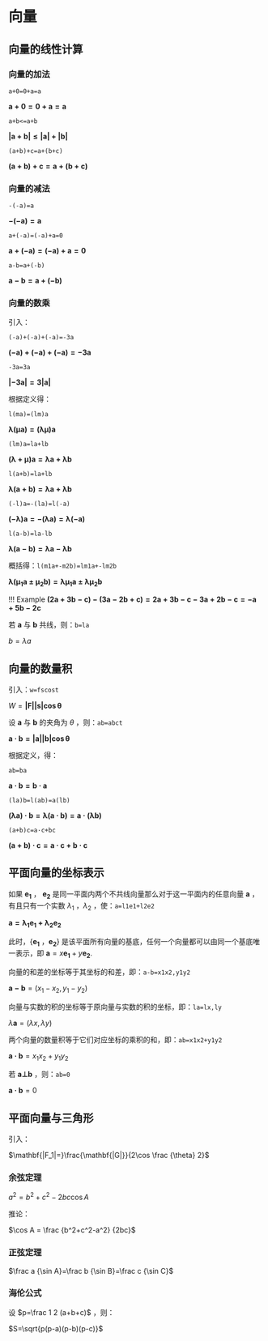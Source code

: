 # 向量

## 向量的线性计算

### 向量的加法

`a+0=0+a=a`

$\mathbf{a+0=0+a=a}$

`a+b<=a+b`


$\mathbf{|a+b|≤|a|+|b|}$


`(a+b)+c=a+(b+c)`


$\mathbf{(a+b)+c=a+(b+c)}$


### 向量的减法

`-(-a)=a`


$\mathbf{-(-a)=a}$


`a+(-a)=(-a)+a=0`


$\mathbf{a+(-a)=(-a)+a=0}$

`a-b=a+(-b)`


$\mathbf{a-b=a+(-b)}$

### 向量的数乘

引入：

`(-a)+(-a)+(-a)=-3a`

$\mathbf{(-a)+(-a)+(-a)=-3a}$

`-3a=3a`


$\mathbf{|-3a|=3|a|}$

根据定义得：

`l(ma)=(lm)a`


$\mathbf{\lambda(\mu a)=(\lambda \mu)a}$

`(lm)a=la+lb`

$\mathbf{(\lambda+\mu)a=\lambda a+\lambda b}$

`l(a+b)=la+lb`

$\mathbf{\lambda(a+b)=\lambda a+\lambda b}$

`(-l)a=-(la)=l(-a)`

$\mathbf{(-\lambda)a=-(\lambda a)=\lambda (-a)}$

`l(a-b)=la-lb`

$\mathbf{\lambda(a-b)=\lambda a-\lambda b}$

概括得：`l(m1a+-m2b)=lm1a+-lm2b`

$\mathbf{\lambda({\mu_1}a±{\mu_2}b)=\lambda {\mu_1} a±\lambda {\mu_2} b}$

!!! Example
    $\mathbf{(2a+3b-c)-(3a-2b+c)=2a+3b-c-3a+2b-c=-a+5b-2c}$

若 $\mathbf{a}$ 与 $\mathbf{b}$ 共线，则：`b=la`

$b=\lambda a$

## 向量的数量积

引入：`w=fscost`

$W=\mathbf{|F||s|\cos \theta}$

设 $\mathbf{a}$ 与 $\mathbf{b}$ 的夹角为 $\theta$ ，则：`ab=abct`

$\mathbf{a·b=|a||b|\cos \theta}$

根据定义，得：

`ab=ba`

$\mathbf{a·b=b·a}$

`(la)b=l(ab)=a(lb)`

$\mathbf{(\lambda a)·b=\lambda(a·b)=a·(\lambda b)}$

`(a+b)c=a·c+bc`

$\mathbf{(a+b)·c=a·c+b·c}$

## 平面向量的坐标表示

如果 $\mathbf{e_1}$ ， $\mathbf{e_2}$ 是同一平面内两个不共线向量那么对于这一平面内的任意向量 $\mathbf{a}$ ，有且只有一个实数 $\lambda_1$ ，$\lambda_2$ ，使：`a=l1e1+l2e2`

$\mathbf{a=\lambda_1 e_1+\lambda_2 e_2}$

此时，{$\mathbf{e_1}$ ，$\mathbf{e_2}$} 是该平面所有向量的基底，任何一个向量都可以由同一个基底唯一表示，即 $\mathbf{a} = x\mathbf{e_1}+y\mathbf{e_2}$.

向量的和差的坐标等于其坐标的和差，即：`a-b=x1x2,y1y2`

$\mathbf{a-b} = (x_1 - x_2, y_1 - y_2)$

向量与实数的积的坐标等于原向量与实数的积的坐标，即：`la=lx,ly`

$\lambda \mathbf{a}=(\lambda x, \lambda y)$

两个向量的数量积等于它们对应坐标的乘积的和，即：`ab=x1x2+y1y2`

$\mathbf{a·b} = x_1 x_2 + y_1 y_2$

若 $\mathbf{a⊥b}$ ，则：`ab=0`

$\mathbf{a·b} = 0$

## 平面向量与三角形

引入：

$\mathbf{|F_1|=}\frac{\mathbf{|G|}}{2\cos \frac {\theta} 2}$

### 余弦定理

$a^2=b^2+c^2-2bc\cos A$

推论：

$\cos A = \frac {b^2+c^2-a^2} {2bc}$

### 正弦定理

$\frac a {\sin A}=\frac b {\sin B}=\frac c {\sin C}$

### 海伦公式

设 $p=\frac 1 2 (a+b+c)$ ，则：

$S=\sqrt{p(p-a)(p-b)(p-c)}$

